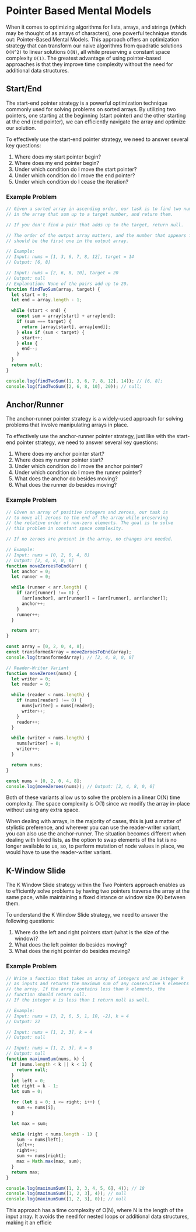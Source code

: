 # Pointer Based Mental Models
When it comes to optimizing algorithms for lists, arrays, and strings (which may be thought of as arrays of characters), one powerful technique stands out: Pointer-Based Mental Models. This approach offers an optimization strategy that can transform our naive algorithms from quadratic solutions `O(N^2)` to linear solutions `O(N)`, all while preserving a constant space complexity `O(1)`. The greatest advantage of using pointer-based approaches is that they improve time complexity without the need for additional data structures.

## Start/End
The start-end pointer strategy is a powerful optimization technique commonly used for solving problems on sorted arrays. By utilizing two pointers, one starting at the beginning (start pointer) and the other starting at the end (end pointer), we can efficiently navigate the array and optimize our solution. 

To effectively use the start-end pointer strategy, we need to answer several key questions:

1. Where does my start pointer begin?
2. Where does my end pointer begin?
3. Under which condition do I move the start pointer?
4. Under which condition do I move the end pointer?
5. Under which condition do I cease the iteration?


### Example Problem

```js
// Given a sorted array in ascending order, our task is to find two numbers
// in the array that sum up to a target number, and return them.

// If you don't find a pair that adds up to the target, return null.

// The order of the output array matters, and the number that appears first
// should be the first one in the output array.

// Example:
// Input: nums = [1, 3, 6, 7, 8, 12], target = 14
// Output: [6, 8]

// Input: nums = [2, 6, 8, 10], target = 20
// Output: null
// Explanation: None of the pairs add up to 20.
function findTwoSum(array, target) {
  let start = 0;
  let end = array.length - 1;

  while (start < end) {
    const sum = array[start] + array[end];
    if (sum === target) {
      return [array[start], array[end]];
    } else if (sum < target) {
      start++;
    } else {
      end--;
    }
  }
  return null;
}

console.log(findTwoSum([1, 3, 6, 7, 8, 12], 14)); // [6, 8];
console.log(findTwoSum([2, 6, 8, 10], 20)); // null;
```

## Anchor/Runner
The anchor-runner pointer strategy is a widely-used approach for solving problems that involve manipulating arrays in place. 

To effectively use the anchor-runner pointer strategy, just like with the start-end pointer strategy, we need to answer several key questions:

1. Where does my anchor pointer start?
2. Where does my runner pointer start?
3. Under which condition do I move the anchor pointer?
4. Under which condition do I move the runner pointer?
5. What does the anchor do besides moving?
6. What does the runner do besides moving?

### Example Problem
```js
// Given an array of positive integers and zeroes, our task is
// to move all zeroes to the end of the array while preserving
// the relative order of non-zero elements. The goal is to solve
// this problem in constant space complexity.

// If no zeroes are present in the array, no changes are needed.

// Example:
// Input: nums = [0, 2, 0, 4, 8]
// Output: [2, 4, 8, 0, 0]
function moveZeroesToEnd(arr) {
  let anchor = 0;
  let runner = 0;

  while (runner < arr.length) {
    if (arr[runner] !== 0) {
      [arr[anchor], arr[runner]] = [arr[runner], arr[anchor]];
      anchor++;
    }
    runner++;
  }

  return arr;
}

const array = [0, 2, 0, 4, 8];
const transformedArray = moveZeroesToEnd(array);
console.log(transformedArray); // [2, 4, 8, 0, 0]

// Reader-Writer Variant
function moveZeroes(nums) {
  let writer = 0;
  let reader = 0;

  while (reader < nums.length) {
    if (nums[reader] !== 0) {
      nums[writer] = nums[reader];
      writer++;
    }
    reader++;
  }

  while (writer < nums.length) {
    nums[writer] = 0;
    writer++;
  }

  return nums;
}

const nums = [0, 2, 0, 4, 8];
console.log(moveZeroes(nums)); // Output: [2, 4, 8, 0, 0]
```
Both of these variants allow us to solve the problem in a linear O(N) time complexity. The space complexity is O(1) since we modify the array in-place without using any extra space.

When dealing with arrays, in the majority of cases, this is just a matter of stylistic preference, and wherever you can use the reader-writer variant, you can also use the anchor-runner. The situation becomes different when dealing with linked lists, as the option to swap elements of the list is no longer available to us, so, to perform mutation of node values in place, we would have to use the reader-writer variant.

## K-Window Slide
The K Window Slide strategy within the Two Pointers approach enables us to efficiently solve problems by having two pointers traverse the array at the same pace, while maintaining a fixed distance or window size (K) between them.

To understand the K Window Slide strategy, we need to answer the following questions:

1. Where do the left and right pointers start (what is the size of the window)?
2. What does the left pointer do besides moving?
3. What does the right pointer do besides moving?

### Example Problem
```js
// Write a function that takes an array of integers and an integer k
// as inputs and returns the maximum sum of any consecutive k elements in
// the array. If the array contains less than k elements, the
// function should return null.
// If the integer k is less than 1 return null as well.

// Example:
// Input: nums = [3, 2, 6, 5, 1, 10, -2], k = 4
// Output: 22

// Input: nums = [1, 2, 3], k = 4
// Output: null

// Input: nums = [1, 2, 3], k = 0
// Output: null
function maximumSum(nums, k) {
  if (nums.length < k || k < 1) {
    return null;
  }
  let left = 0;
  let right = k - 1;
  let sum = 0;

  for (let i = 0; i <= right; i++) {
    sum += nums[i];
  }

  let max = sum;

  while (right < nums.length - 1) {
    sum -= nums[left];
    left++;
    right++;
    sum += nums[right];
    max = Math.max(max, sum);
  }
  return max;
}

console.log(maximumSum([1, 2, 3, 4, 5, 6], 4)); // 18
console.log(maximumSum([1, 2, 3], 4)); // null
console.log(maximumSum([1, 2, 3], 0)); // null
```
This approach has a time complexity of O(N), where N is the length of the input array. It avoids the need for nested loops or additional data structures, making it an efficie
